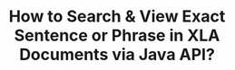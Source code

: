 ---
############################# Static ############################
layout: "auto-gen-gist"
draft: false
path: "es/search/java/phrase/xla/"
otherformats: PDF DOC DOT DOCX DOCM DOTX DOTM TXT ODT OTT RTF XLS XLT XLSX XLSM XLSB XLTX XLTM XLAM ODS OTS CSV TSV XML PPT PPS POT PPTX PPTM POTX POTM PPSX PPSM ODP PST OST EML EMLX MSG ONE ZIP XHTML MHTML MD CHM EPUB  FB2 

############################# Head ############################
head_title: "Java API to Search & Find Exact Phrase in XLA Documents"
head_description: "GroupDocs.Search Java API helps programmers to embed Phrase search & discover a given sequence of words or exact phrase in the text of XLA documents via Java."

############################# Header ############################
title: "How to Search & View Exact Sentence or Phrase in XLA Documents via Java API?"
description: "GroupDocs.Search Java API has provided complete support for advanced searching capabilities empowering software developers to Search out exact sentence or phrase in XLA documents via phrase search or exact sentence search."

######################### Download Button #######################
button:
    enable: true

############################# About ############################
about:
    enable: true
    title: "What is Phrase Search and How to Use It in Java Apps?"
    content: |
       Phrase search is a very effective way of searching inside documents or web pages for an exact sentence or phrase, rather than a keyword. It means when user search for an exact phrase, they want to find all the search terms in that particular order in which they appeared. This webpage is going share information about how users can develop business applications & tools for efficient documents & web pages searching using Java API. GroupDocs.Search for Java is very well-organized and efficient Java API that enables software developers to operate basic to advanced level text search operations inside their own apps without installing any third party software. The API has included numerous valuable features related to documents searching such as simple or Boolean search, fuzzy, case sensitive search, synonym, homophone, wildcard, object type search, setting data range and other types of queries to quickly and elegantly search out information. Moreover, it also supports the recognition of search queries written in a language that does not match your keyboard layout. 

############################# content ############################
steps:
    enable: true
    block:
    - title_left: "Make Phrase Search in XLA Documents via Java"
      content_left: |
       GroupDocs.Search Java API has included complete support for advanced searching that enables software professionals to create powerful software applications with searching capabilities and ease of use. The below Java code shows how to perform Phrase search in text & object form with just a couple of lines of code.

      title_right: "Exact Sentence Search in XLA Files"
      content_right: |
         * Define path to the index folder & document folder.
         * Creating an index in the specified folder by calling instance of [Index](https://apireference.groupdocs.com/search/java/com.groupdocs.search/Index#Index(java.lang.String)) class
         * Indexing documents from the specified folder by calling [add](https://apireference.groupdocs.com/search/java/com.groupdocs.search/Index#add(java.lang.String)) method 
         * Search with text query by calling [Search](https://apireference.groupdocs.com/search/java/com.groupdocs.search/Index#search(com.groupdocs.search.SearchQuery)) method 
         * Search for the phrase 'phrase text' in object form
         * Creating word1, word2  and Creating subquery 3 by calling [createWordQuery](https://apireference.groupdocs.com/search/java/com.groupdocs.search/SearchQuery#createWordQuery(java.lang.String)) method
         *  Combining subqueries to create new search query by calling [CreatePhraseSearchQuery](https://apireference.groupdocs.com/search/java/com.groupdocs.search/SearchQuery#createPhraseSearchQuery(com.groupdocs.search.SearchQuery...)) method 
         * Start searching and display search results
         
        
      gisthash: "396c41cda822cf79f31dd37c6740fa03"
      gistfile: "phrase_search_in_text_queries_java.java"

    - title_left: "Apply Wildcards Phrase Search Through XLA Files via Java"
      content_left: |
        GroupDocs.Search for Java gives software programmers the power to add wildcards phrase search functionality while searching XLA files inside Java application. The following Java code examples demonstrates how to apply wildcards phrase search in various documents types using Java API. 

      title_right: "Phrase Search with Wildcards in Java"
      content_right: |
        * Define path to the index folder & document folder.
        * Creating an index in the specified folder by calling instance of [Index](https://apireference.groupdocs.com/search/java/com.groupdocs.search/Index#Index(java.lang.String)) class
        * Indexing documents from the specified folder by calling [add](https://apireference.groupdocs.com/search/java/com.groupdocs.search/Index#add(java.lang.String)) method 
         * Search with text query by calling [Search](https://apireference.groupdocs.com/search/java/com.groupdocs.search/Index#search(com.groupdocs.search.SearchQuery)) method 
         * Search for the phrase 'phrase text' in object form
         * Creating word1  and word3 by calling [createWordQuery](https://apireference.groupdocs.com/search/java/com.groupdocs.search/SearchQuery#createWordQuery(java.lang.String)) method
         * Creating wildcard2 by calling [createWildcardQuery](https://apireference.groupdocs.com/search/java/com.groupdocs.search/SearchQuery#createWildcardQuery(int,%20int)) method
         *  Combining subqueries to create new phrase search query by calling [CreatePhraseSearchQuery](https://apireference.groupdocs.com/search/java/com.groupdocs.search/SearchQuery#createPhraseSearchQuery(com.groupdocs.search.SearchQuery...)) method 
         * Start searching and display search results
     
      gisthash: "f21c8c4572883fecc0eeef82c2b814b1"
      gistfile: "use_wildcards_in_phrase_search_java.java"
      
    - title_left: "Java API to Combine Phrase Search & Other Types of Searches"
      content_left: |
        GroupDocs.Search Java API allows software programmers to combine phrase search with other types of searches with ease. The following Java code shows how to perform phrase search via wildcards representing words and characters in words.

      title_right: "How to Combine Phrase Search & Other Searches"
      content_right: |
        * Define path to the index folder & document folder.
        * Creating an index in the specified folder by calling instance of [Index](https://apireference.groupdocs.com/search/java/com.groupdocs.search/Index#Index(java.lang.String)) class
        * Indexing documents from the specified folder by calling [add](https://apireference.groupdocs.com/search/java/com.groupdocs.search/Index#add(java.lang.String)) method 
         * Search with text query by calling [Search](https://apireference.groupdocs.com/search/java/com.groupdocs.search/Index#search(com.groupdocs.search.SearchQuery)) method 
         * Search for the phrase 'phrase text' in object form
        * Define Word Pattern and append string & append Wildcard to it
        * Creating wordPattern1 and Creating word3 by calling [CreateWordPatternQuery](https://apireference.groupdocs.com/search/java/com.groupdocs.search/SearchQuery#createWordPatternQuery(com.groupdocs.search.common.WordPattern)) method
        * Creating  wildcard2 by calling [createWildcardQuery](https://apireference.groupdocs.com/search/java/com.groupdocs.search/SearchQuery#createWildcardQuery(int,%20int)) method
        * Combining subqueries to create new phrase search query by calling [CreatePhraseSearchQuery](https://apireference.groupdocs.com/search/java/com.groupdocs.search/SearchQuery#createPhraseSearchQuery(com.groupdocs.search.SearchQuery...)) method 
        * Start searching and display search results
     
      gisthash: "dbd0f2eb292796e63e6213461f080e0c"
      gistfile: "combine_phrase_search_with_others_java.java"

    - title_left: "System Requirements"
      content_left: |
        GroupDocs.Search for Java is supported on all major platforms and operating systems. For complete system requirements guide, please visit [system requirements](https://docs.groupdocs.com/search/java/system-requirements/) before executing the code below, please make sure that you have the following prerequisites installed on your system:
         * Operating Systems: Microsoft Windows, Linux, MacOS
         * Java Versions Support: J2SE 7.0 (1.7), J2SE 8.0 (1.8) or above
         * Get the latest version of GroupDocs.Search for Java APIs from GroupDocs [Repository](https://repository.groupdocs.com/repo/com/groupdocs/groupdocs-search/)
        
      title_right: "Why Use GroupDocs.Search"
      content_right: |
        * Search Index creation in memory as well as on disk.
        * Ability of indexing from a file, stream or structure.
        * Password protected documents indexing support.
        * Support for merging of several indexes.
        * Filter Document during search indexing.
        * Spell check support during the search.
        * Blended characters are fully supported
        * Combining different types of search into one search query.
        * Simple word  and regular expression searches support
        * Fully support alias replacement in search queries.

demos:
    enable: true
        

about_formats:
    enable: true


more_formats:
    enable: true


back_to_top:
    enable: true
---